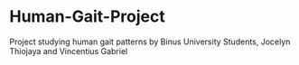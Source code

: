 # Human-Gait-Project
Project studying human gait patterns by Binus University Students, Jocelyn Thiojaya and Vincentius Gabriel
